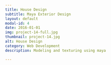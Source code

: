 ```yaml
---
title: House Design
subtitle: Maya Exterior Design
layout: default
modal-id: 4
date: 2016-01-01
img: project-14-full.jpg
thumbnail: project-14.jpg
alt: House Design 
category: Web Development
description: Modeling and texturing using maya

---
```

